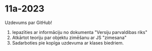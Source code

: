 # 11a-2023
Uzdevums par GitHub!


1. Iepazīties ar informāciju no dokumenta "Versiju parvaldibas riks"
2. Atkārtot teoriju par objektu zimēšanu ar JS "zimesana"
3. Sadarboties pie kopīga uzdevuma ar klases biedriem.
